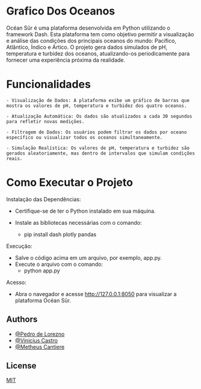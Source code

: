 
# Grafico Dos Oceanos

Océan Sûr é uma plataforma desenvolvida em Python utilizando o framework Dash. Esta plataforma tem como objetivo permitir a visualização e análise das condições dos principais oceanos do mundo: Pacífico, Atlântico, Índico e Ártico. O projeto gera dados simulados de pH, temperatura e turbidez dos oceanos, atualizando-os periodicamente para fornecer uma experiência próxima da realidade.

# Funcionalidades
    - Visualização de Dados: A plataforma exibe um gráfico de barras que mostra os valores de pH, temperatura e turbidez dos quatro oceanos.

    - Atualização Automática: Os dados são atualizados a cada 30 segundos para refletir novas medições.

    - Filtragem de Dados: Os usuários podem filtrar os dados por oceano específico ou visualizar todos os oceanos simultaneamente.

    - Simulação Realística: Os valores de pH, temperatura e turbidez são gerados aleatoriamente, mas dentro de intervalos que simulam condições reais.


# Como Executar o Projeto
Instalação das Dependências:

-   Certifique-se de ter o Python instalado em sua máquina.

- Instale as bibliotecas necessárias com o comando:
    -   pip install dash plotly pandas

Execução:

- Salve o código acima em um arquivo, por exemplo, app.py.
- Execute o arquivo com o comando:
    - python app.py

Acesso:
- Abra o navegador e acesse http://127.0.0.1:8050 para visualizar a plataforma Océan Sûr.
## Authors

- [@Pedro de Lorezno](https://github.com/PedroLorenzop)
- [@Vinicius Castro](https://github.com/ViniciusCastroo)
- [@Metheus Cantiere](https://github.com/matheuscantiere)

## License

[MIT](https://choosealicense.com/licenses/mit/)

